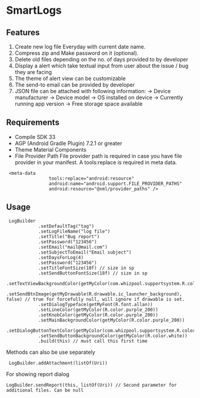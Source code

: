 # SmartLogs

## Features

1. Create new log file Everyday with current date name.
2. Compress zip and Make password on it (optional).
3. Delete old files depending on the no. of days provided to by developer
4. Display a alert which take textual input from user about the issue / bug they are facing
5. The theme of alert view can be customizable
6. The send-to email can be provided by developer
7. JSON file can be attached with following information: -> Device manufacturer -> Device model -> OS installed on device -> Currently running app version -> Free storage space available

## Requirements

* Compile SDK 33
* AGP (Android Gradle Plugin) 7.2.1 or greater
* Theme Material Components
* File Provider Path 
    File provider path is required in case you have file provider in your manifest. A tools:replace is required in meta data.
    
```
 <meta-data
                tools:replace="android:resource"
                android:name="android.support.FILE_PROVIDER_PATHS"
                android:resource="@xml/provider_paths" />
```

## Usage
```
 LogBuilder
            .setDefaultTag("tag")
            .setLogFileName("log file")
            .setTitle("Bug report")
            .setPassword("123456")
            .setEmail("mail@mail.com")
            .setSubjectToEmail("Email subject")
            .setDaysForLog(4)
            .setPassword("123456")
            .setTitleFontSize(18f) // size in sp
            .setSendButtonFontSize(18f) // size in sp
            .setTextViewBackgroundColor(getMyColor(com.whizpool.supportsystem.R.color.gray))
            .setSendBtnImage(getMyDrawable(R.drawable.ic_launcher_background), false) // true for forcefully null, will ignore if drawable is set.
            .setDialogTypeface(getMyFont(R.font.allan))
            .setLineColor(getMyColor(R.color.purple_200))
            .setKnobColor(getMyColor(R.color.purple_200))
            .setMainBackgroundColor(getMyColor(R.color.purple_200))
            .setDialogButtonTextColor(getMyColor(com.whizpool.supportsystem.R.color.gray))
            .setSendButtonBackgroundColor(getMyColor(R.color.white))
            .build(this) // must call this first time

```

Methods can also be use separately

```
 LogBuilder.addAttachment(listOf(Uri))
```

For showing report dialog

```
LogBuilder.sendReport(this, listOf(Uri)) // Second parameter for additional files. Can be null
```
